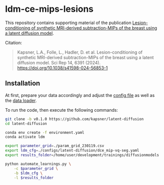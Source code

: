 # ldm-ce-mips-lesions

This repository contains supporting material of the publication [Lesion-conditioning of synthetic MRI-derived subtraction-MIPs of the breast using a latent diffusion model](https://www.nature.com/articles/s41598-024-56853-1).

Citation:

>Kapsner, L.A., Folle, L., Hadler, D. et al. Lesion-conditioning of synthetic MRI-derived subtraction-MIPs of the breast using a latent diffusion model. Sci Rep 14, 6391 (2024). https://doi.org/10.1038/s41598-024-56853-1

## Installation

At first, prepare your data accordingly and adjust the [config file](configs/latent-diffusion/dce_mip-vq-seg.yaml) as well as the [data loader](https://github.com/kapsner/latent-diffusion/blob/main/ldm/data/dce_mip.py).

To run the code, then execute the following commands:

```bash
git clone -b v0.1.0 https://github.com/kapsner/latent-diffusion
cd latent-diffusion

conda env create -f environment.yaml
conda activate ldm

export parameter_grid=./param_grid_230119.csv
export ldm_cfg=./configs/latent-diffusion/dce_mip-vq-seg.yaml
export results_folder=/home/user/development/trainings/diffusionmodels

python automate_learnings.py \
    -c $parameter_grid \
    -b $ldm_cfg \
    -l $results_folder
```
